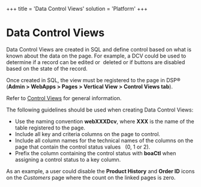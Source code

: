 +++
title = 'Data Control Views'
solution = 'Platform'
+++

# Data Control Views

Data Control Views are created in SQL and define control based on what
is known about the data on the page. For example, a DCV could be used to
determine if a record can be edited or  deleted or if buttons are
disabled based on the state of the record.

Once created in SQL, the view must be registered to the page in DSP®
(**Admin \> WebApps \> Pages \> Vertical View \> Control Views tab**).

Refer to [Control Views](Control_Views) for general information.

The following guidelines should be used when creating Data Control
Views:

  - Use the naming convention **webXXXDcv**, where **XXX** is the name
    of the table registered to the page.
  - Include all key and criteria columns on the page to control.
  - Include all column names for the technical names of the columns on
    the page that contain the control status values   (0, 1 or 2).
  - Prefix the column containing the control status with **boaCtl** when
    assigning a control status to a key column.

As an example, a user could disable the **Product History** and **Order
ID** icons on the *Customers* page where the count on the linked pages
is zero.
